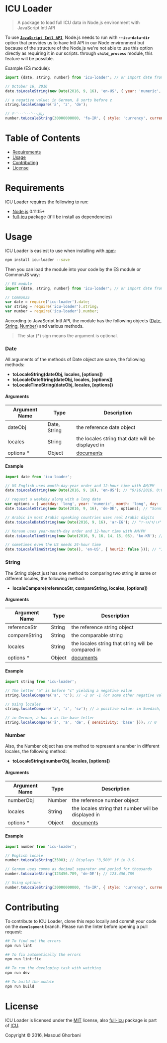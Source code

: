 # ICU Loader
> A package to load full ICU data in Node.js environment with JavaScript Intl API

To use [**`JavaScript Intl API`**][8], Node.js needs to run with **`--icu-data-dir`** option that provides us to have Intl API in our Node environment but because of the structure of the Node.js we're not able to use this option directly as requiring it in our scripts. through **`child_process`** module, this feature will be possible.

Example (ES module):
```js
import {date, string, number} from 'icu-loader'; // or import date from 'icu-loader;

// October 16, 2016
date.toLocaleString(new Date(2016, 9, 16), 'en-US', { year: 'numeric', month: 'long', day: 'numeric' });

// a negative value: in German, ä sorts before z
string.localeCampare('ä', 'z', 'de');

// ‎ریال۳۰٬۰۰۰٬۰۰۰٬۰۰۰
number.toLocaleString(30000000000, 'fa-IR', { style: 'currency', currency: 'IRR' });
```
# Table of Contents
  * [Requirements](#requirements)
  * [Usage](#usage)
  * [Contributing](#contributing)
  * [License](#license)
  
# Requirements
ICU Loader requires the following to run:
  * [Node.js][1] 0.11.15+
  * [full-icu][2] package (it'll be install as dependencies)

# Usage
ICU Loader is easiest to use when installing with [npm][4]:
```bash
npm install icu-loader --save
```
Then you can load the module into your code by the ES module or CommonJS way:
```js
// ES module
import {date, string, number} from 'icu-loader'; // or import date from 'icu-loader;

// CommonJS
var date = require('icu-loader').date;
var string = require('icu-loader').string;
var number = require('icu-loader').number;
```
According to JavaScript Intl API, the module has the following objects ([Date](#date), [String](#string), [Number](#number)) and various methods.
> The star (*) sign means the argument is optional.

### Date
All arguments of the methods of Date object are same, the following methods:
  * **toLocaleString(dateObj, locales, [options])**
  * **toLocaleDateString(dateObj, locales, [options])**
  * **toLocaleTimeString(dateObj, locales, [options])**

#### Arguments
| Argument Name        | Type                      | Description                                       |
| -------------------- | ------------------------- | ------------------------------------------------- |
| dateObj              | Date, String              | the reference date object                         |
| locales              | String                    | the locales string that date will be displayed in |
| options *            | Object                    | [documents][5]                                    |

#### Example
```js
import date from 'icu-loader';

// US English uses month-day-year order and 12-hour time with AM/PM
date.toLocaleString(new Date(2016, 9, 16), 'en-US'); // "9/16/2016, 0:00:00 PM"

// request a weekday along with a long date
var options = { weekday: 'long', year: 'numeric', month: 'long', day: 'numeric' };
date.toLocaleString(new Date(2016, 9, 16), 'de-DE', options); // "Sonntag, 16. Oktober 2016"

// Arabic in most Arabic speaking countries uses real Arabic digits
date.toLocaleDateString(new Date(2016, 9, 16), 'ar-EG'); // "۲۰۱۶/۹/۱۶"

// Korean uses year-month-day order and 12-hour time with AM/PM
date.toLocaleTimeString(new Date(2016, 9, 16, 14, 15, 05), 'ko-KR'); // "오후 2:15:05"

// sometimes even the US needs 24-hour time
date.toLocaleTimeString(new Date(), 'en-US', { hour12: false })); // "19:00:00"
```

### String
The String object just has one method to comparing two string in same or different locales, the following method:
  * **localeCampare(referenceStr, compareString, locales, [options])**

#### Arguments
| Argument Name        | Type           | Description                                        |
| -------------------- | -------------- | -------------------------------------------------- |
| referenceStr         | String         | the reference string object                        |
| compareString        | String         | the comparable string                              |
| locales              | String         | the locales string that string will be compared in |
| options *            | Object         | [documents][6]                                     |

#### Example
```js
import string from 'icu-loader';

// The letter "a" is before "c" yielding a negative value
string.localeCompare('a', 'c'); // -2 or -1 (or some other negative value)

// Using locales
string.localeCompare('ä', 'z', 'sv'); // a positive value: in Swedish, ä sorts after z

// in German, ä has a as the base letter
string.localeCompare('ä', 'a', 'de', { sensitivity: 'base' })); // 0
```

### Number
Also, the Number object has one method to represent a number in different locales, the following method:
  * **toLocaleString(numberObj, locales, [options])**

#### Arguments
| Argument Name        | Type                      | Description                                         |
| -------------------- | ------------------------- | --------------------------------------------------- |
| numberObj            | Number                    | the reference number object                         |
| locales              | String                    | the locales string that number will be displayed in |
| options *            | Object                    | [documents][5]                                      |

#### Example
```js
import number from 'icu-loader';

// English locale
number.toLocaleString(3500); // Displays "3,500" if in U.S.

// German uses comma as decimal separator and period for thousands
number.toLocaleString(123456.789, 'de-DE'); // 123.456,789

// Using options
number.toLocaleString(30000000000, 'fa-IR', { style: 'currency', currency: 'IRR' }) // ‎ریال۳۰٬۰۰۰٬۰۰۰٬۰۰۰
```

# Contributing
To contribute to ICU Loader, clone this repo locally and commit your code on the **`development`** branch. Please run the linter before opening a pull request:
```bash
## To find out the errors
npm run lint

## To fix automatically the errors
npm run lint:fix

## To run the developing task with watching
npm run dev

## To build the module
npm run build 
```

# License
ICU Loader is licensed under the [MIT][7] license, also [full-icu][2] package is part of [ICU][3].

Copyright © 2016, Masoud Ghorbani

  [1]: https://nodejs.org/api/cli.html#cli_icu_data_dir_file/
  [2]: https://www.npmjs.com/package/full-icu/
  [3]: http://site.icu-project.org/
  [4]: https://www.npmjs.com/
  [5]: https://developer.mozilla.org/en-US/docs/Web/JavaScript/Reference/Global_Objects/Date/toLocaleString#Parameters
  [6]: https://developer.mozilla.org/en-US/docs/Web/JavaScript/Reference/Global_Objects/String/localeCampare#Parameters
  [7]: https://msudgh.mit-license.org/
  [8]: https://developer.mozilla.org/en/docs/Web/JavaScript/Reference/Global_Objects/Intl